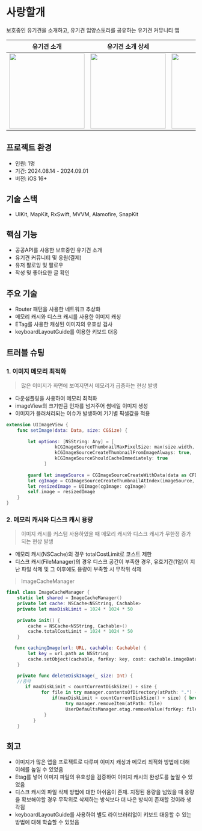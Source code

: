 # 사랑할개
보호중인 유기견을 소개하고, 유기견 입양스토리를 공유하는 유기견 커뮤니티 앱

|유기견 소개|유기견 소개 상세|스토리|스토리 상세|프로필|
|--------|------------|-----|--------|----|
|<img width = "200" src = "https://github.com/user-attachments/assets/5cf87c48-5d0b-4eae-b146-56432000ba68">|<img width = "200" src = "https://github.com/user-attachments/assets/7446c4e8-4f58-4326-bdd7-e0f6425b1bdd">|<img width = "200" src = "https://github.com/user-attachments/assets/7068106c-0dca-46fa-a0ea-d61ccfe1f4e1">|<img width = "200" src = "https://github.com/user-attachments/assets/23dd7294-3a6c-4159-826b-b00e9e5be978">|<img width = "200" src = "https://github.com/user-attachments/assets/878c68da-53df-4f60-aef9-31c6a50193fd">|

## 프로젝트 환경
- 인원: 1명
- 기간: 2024.08.14 - 2024.09.01
- 버전: iOS 16+

## 기술 스택
- UIKit, MapKit, RxSwift, MVVM, Alamofire, SnapKit

## 핵심 기능
- 공공API를 사용한 보호중인 유기견 소개
- 유기견 커뮤니티 및 응원(결제)
- 유저 팔로잉 및 팔로우
- 작성 및 좋아요한 글 확인
  
## 주요 기술
- Router 패턴을 사용한 네트워크 추상화
- 메모리 캐시와 디스크 캐시를 사용한 이미지 캐싱
- ETag를 사용한 캐싱된 이미지의 유효성 검사
- keyboardLayoutGuide를 이용한 키보드 대응
  
## 트러블 슈팅
### 1. 이미지 메모리 최적화
  > 많은 이미지가 화면에 보여지면서 메모리가 급증하는 현상 발생
- 다운샘플링을 사용하여 메모리 최적화
- imageView의 크기만큼 인자를 넘겨주어 썸네일 이미지 생성
- 이미지가 블러처리되는 이슈가 발생하여 기기별 픽셀값을 적용
```swift
extension UIImageView {
    func setImage(data: Data, size: CGSize) {
        
        let options: [NSString: Any] = [
                  kCGImageSourceThumbnailMaxPixelSize: max(size.width, size.height) * UIScreen.main.scale,
                  kCGImageSourceCreateThumbnailFromImageAlways: true,
                  kCGImageSourceShouldCacheImmediately: true
              ]
        
        guard let imageSource = CGImageSourceCreateWithData(data as CFData, nil),
        let cgImage = CGImageSourceCreateThumbnailAtIndex(imageSource, 0, options as CFDictionary) else { return }
        let resizedImage = UIImage(cgImage: cgImage)
        self.image = resizedImage
    }
}
```

### 2. 메모리 캐시와 디스크 캐시 용량
> 이미지 캐시를 커스텀 사용하였을 때 메모리 캐시와 디스크 캐시가 무한정 증가되는 현상 발생
- 메모리 캐시(NSCache)의 경우 totalCostLimit로 코스트 제한
- 디스크 캐시(FileManager)의 경우 디스크 공간이 부족한 경우, 유효기간(1일)이 지난 파일 삭제 및 그 이후에도 용량이 부족할 시 무작위 삭제

> ImageCacheManager
```swift
final class ImageCacheManager {
    static let shared = ImageCacheManager()
    private let cache: NSCache<NSString, Cachable>
    private let maxDiskLimit = 1024 * 1024 * 50
    
    private init() {
        cache = NSCache<NSString, Cachable>()
        cache.totalCostLimit = 1024 * 1024 * 50
    }

   func cachingImage(url: URL, cachable: Cachable) {
        let key = url.path as NSString
        cache.setObject(cachable, forKey: key, cost: cachable.imageData.count)
    }

    private func deleteDiskImage(_ size: Int) {
    //중략
       if maxDiskLimit < countCurrentDiskSize() + size {
             for file in try manager.contentsOfDirectory(atPath: ".") {
                 if(maxDiskLimit > countCurrentDiskSize() + size) { break }
                      try manager.removeItem(atPath: file)
                      UserDefaultsManager.etag.removeValue(forKey: file)
              }
          }
    }
```
  
## 회고
- 이미지가 많은 앱을 프로젝트로 다루며 이미지 캐싱과 메모리 최적화 방법에 대해 이해를 높일 수 있었음
- Etag를 넣어 이미지 파일의 유효성을 검증하여 이미지 캐시의 완성도를 높일 수 있었음
- 디스크 캐시의 파일 삭제 방법에 대한 아쉬움이 존재. 지정된 용량을 넘었을 때 용량을 확보해야할 경우 무작위로 삭제하는 방식보다 더 나은 방식이 존재할 것이라 생각됨
- keyboardLayoutGuide를 사용하여 별도 라이브러리없이 키보드 대응할 수 있는 방법에 대해 학습할 수 있었음
